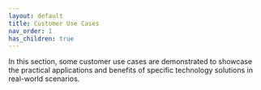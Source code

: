 ```yaml
---
layout: default
title: Customer Use Cases
nav_order: 1
has_children: true
---
```


In this section, some customer use cases are demonstrated to showcase the practical applications and benefits of specific technology solutions in real-world scenarios.